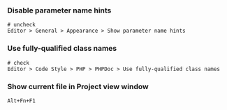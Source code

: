 ### Disable parameter name hints

```
# uncheck
Editor > General > Appearance > Show parameter name hints
```

### Use fully-qualified class names

```
# check
Editor > Code Style > PHP > PHPDoc > Use fully-qualified class names
```

### Show current file in Project view window

```
Alt+Fn+F1
```
